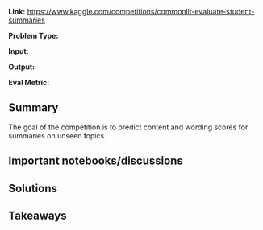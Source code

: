 **Link:** https://www.kaggle.com/competitions/commonlit-evaluate-student-summaries

**Problem Type:** 

**Input:** 

**Output:** 

**Eval Metric:** 
## Summary
The goal of the competition is to predict content and wording scores for summaries on unseen topics.
## Important notebooks/discussions
## Solutions

## Takeaways